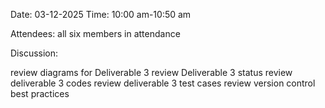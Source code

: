 Date: 03-12-2025 Time: 10:00 am-10:50 am

Attendees: all six members in attendance

Discussion:

review diagrams for Deliverable 3
review Deliverable 3 status
review deliverable 3 codes
review deliverable 3 test cases
review version control best practices
